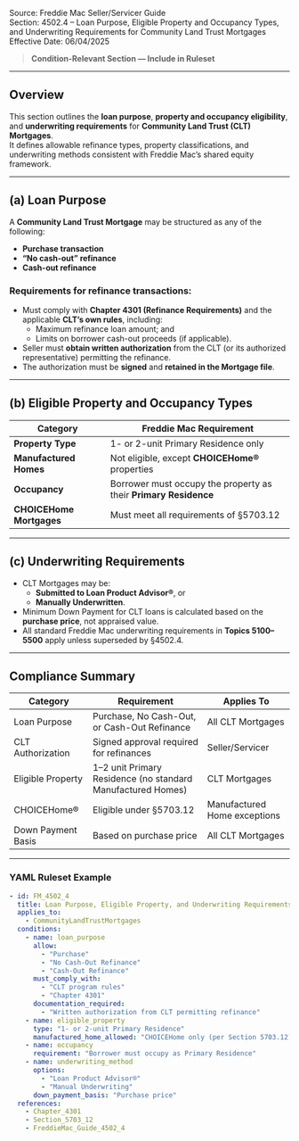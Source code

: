 Source: Freddie Mac Seller/Servicer Guide  
Section: 4502.4 – Loan Purpose, Eligible Property and Occupancy Types, and Underwriting Requirements for Community Land Trust Mortgages  
Effective Date: 06/04/2025  

> **Condition-Relevant Section — Include in Ruleset**

---

## Overview  
This section outlines the **loan purpose**, **property and occupancy eligibility**, and **underwriting requirements** for **Community Land Trust (CLT) Mortgages**.  
It defines allowable refinance types, property classifications, and underwriting methods consistent with Freddie Mac’s shared equity framework.

---

## (a) Loan Purpose  

A **Community Land Trust Mortgage** may be structured as any of the following:  
- **Purchase transaction**  
- **“No cash-out” refinance**  
- **Cash-out refinance**

### Requirements for refinance transactions:
- Must comply with **Chapter 4301 (Refinance Requirements)** and the applicable **CLT’s own rules**, including:  
  - Maximum refinance loan amount; and  
  - Limits on borrower cash-out proceeds (if applicable).  
- Seller must **obtain written authorization** from the CLT (or its authorized representative) permitting the refinance.  
- The authorization must be **signed** and **retained in the Mortgage file**.

---

## (b) Eligible Property and Occupancy Types  

| Category | Freddie Mac Requirement |
|-----------|------------------------|
| **Property Type** | 1- or 2-unit Primary Residence only |
| **Manufactured Homes** | Not eligible, except **CHOICEHome®** properties |
| **Occupancy** | Borrower must occupy the property as their **Primary Residence** |
| **CHOICEHome Mortgages** | Must meet all requirements of §5703.12 |

---

## (c) Underwriting Requirements  

- CLT Mortgages may be:  
  - **Submitted to Loan Product Advisor®**, or  
  - **Manually Underwritten**.  
- Minimum Down Payment for CLT loans is calculated based on the **purchase price**, not appraised value.  
- All standard Freddie Mac underwriting requirements in **Topics 5100–5500** apply unless superseded by §4502.4.

---

## Compliance Summary  

| Category | Requirement | Applies To |
|-----------|--------------|-------------|
| Loan Purpose | Purchase, No Cash-Out, or Cash-Out Refinance | All CLT Mortgages |
| CLT Authorization | Signed approval required for refinances | Seller/Servicer |
| Eligible Property | 1–2 unit Primary Residence (no standard Manufactured Homes) | CLT Mortgages |
| CHOICEHome® | Eligible under §5703.12 | Manufactured Home exceptions |
| Down Payment Basis | Based on purchase price | All CLT Mortgages |

---

### YAML Ruleset Example  

```yaml
- id: FM_4502_4
  title: Loan Purpose, Eligible Property, and Underwriting Requirements for CLT Mortgages
  applies_to:
    - CommunityLandTrustMortgages
  conditions:
    - name: loan_purpose
      allow:
        - "Purchase"
        - "No Cash-Out Refinance"
        - "Cash-Out Refinance"
      must_comply_with:
        - "CLT program rules"
        - "Chapter 4301"
      documentation_required:
        - "Written authorization from CLT permitting refinance"
    - name: eligible_property
      type: "1- or 2-unit Primary Residence"
      manufactured_home_allowed: "CHOICEHome only (per Section 5703.12)"
    - name: occupancy
      requirement: "Borrower must occupy as Primary Residence"
    - name: underwriting_method
      options:
        - "Loan Product Advisor®"
        - "Manual Underwriting"
      down_payment_basis: "Purchase price"
  references:
    - Chapter_4301
    - Section_5703_12
    - FreddieMac_Guide_4502_4
